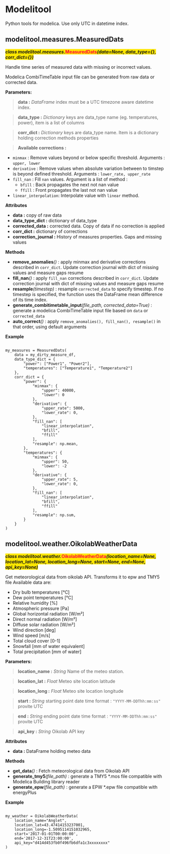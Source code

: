 # Modelitool

Python tools for modelica.
Use only UTC in datetime index.

## modelitool.measures.MeasuredDats

<span style="background-color: #ffe600">***class modelitool.measures.***<span style="color: #ff0040; font-size:1em">**MeasuredDats**</span>***(data=None,   data_type=\{\},   corr_dict=\{\})***</span>


Handle time series of measured data with missing or incorrect values.

Modelica CombiTimeTable input file can be generated from raw data or corrected data.
 
 
**Parameters:**
>**data :** *DataFrame* index must be a UTC timezone aware datetime index.

>**data_type :** *Dictionary* keys are data_type name (eg. temperatures, power), item is a list of columns

>**corr_dict :** *Dictionary* keys are data_type name. Item is a dictionary holding correction methods properties


>**Available corrections :**
- <code>minmax</code> : Remove values beyond or below specific threshold. Arguments : <code>upper, lower</code>
- <code>derivative</code> : Remove values when absolute variation between to timstep is beyond defined threshold. Arguments : <code>lower_rate, upper_rate</code>
- <code>fill_nan</code> : Fill <code>nan</code> values. Argument is a list of method :
    - <code>bfill</code> : Back propagates the next not nan value
    - <code>ffill</code> : Front propagates the last not nan value
- <code>linear_interpolation</code>: Interpolate value with <code>linear</code> method.

**Attributes**
- **data :** copy of raw data
- **data_type_dict  :** dictionary of data_type
- **corrected_data :** corrected data. Copy of data if no correction is applied
- **corr_dict :** dictionary of corrections
- **correction_journal :** History of measures properties. Gaps and missing values

**Methods**
- **remove_anomalies**_()_ : apply minmax and derivative corrections described in <code>corr_dict</code>. Update correction journal with dict of missing values and measure gaps resume
- **fill_nan**_()_ : apply <code>fill_nan</code> corrections described in <code>corr_dict</code>. Update correction journal with dict of missing values and measure gaps resume
- **resample**_(timestep)_ : resample <code>corrected_data</code> to specify timestep. If no timestep is specified, the function uses the DataFrame mean difference of its time index.
- **generate_combitimetable_input**_(file_path, corrected_data=True)_ : generate a modelica CombiTimeTable input file based on <code>data</code> or <code>corrected_data</code>
- **auto_correct**_()_ : apply <code>remove_anomalies(), fill_nan(), resample()</code> in that order, using default arguments


**Example**

<pre><code>
my_measures = MeasuredDats(
	data = my_dirty_measure_df,
	data_type_dict = {
		"power": ["Power1", "Power2"],
		"temperatures": ["Temperature1", "Temperature2"]
	},
	corr_dict = {
		"power": {
			"minmax": {
				"upper": 40000,
				"lower": 0
			},
			"derivative": {
				"upper_rate": 5000,
				"lower_rate": 0,
			},
			"fill_nan": [
				"linear_interpolation",
				"bfill",
				"ffill"
			],
			"resample": np.mean,
		},
		"temperatures": {
			"minmax": {
				"upper": 50,
				"lower": -2
			},
			"derivative": {
				"upper_rate": 5,
				"lower_rate": 0,
			},
			"fill_nan": [
				"linear_interpolation",
				"bfill",
				"ffill"
			],
			"resample": np.sum,
		}
	}
)
</code></pre>

## modelitool.weather.OikolabWeatherData

<span style="background-color: #ffe600">***class modelitool.weather.***<span style="color: #ff0040; font-size:1em">**OikolabWeatherData**</span>***(location_name=None,   location_lat=None,   location_long=None,    start=None,   end=None,   api_key=None)***</span>

Get meteorological data from oikolab API. Transforms it to epw and TMY5 file
Available data are:
- Dry bulb temperatures [°C]
- Dew point temperatures [°C]
- Relative humidity [%]
- Atmospheric pressure [Pa]
- Global horizontal radiation [W/m²]
- Direct normal radiation [W/m²]
- Diffuse solar radiation [W/m²]
- Wind direction [deg]
- Wind speed [m/s]
- Total cloud cover [0-1]
- Snowfall [mm of water equivalent]
- Total precipitation [mm of water]

 
 
**Parameters:**
>**location_name :** *String* Name of the meteo station.

>**location_lat :** *Float* Meteo site location latitude

>**location_long :** *Float* Meteo site location longitude

>**start :** *String* starting point date time format : <code>"YYYY-MM-DDThh:mm:ss"</code> provite UTC

>**end :** *String* ending point date time format : <code>"YYYY-MM-DDThh:mm:ss"</code> provite UTC

>**api_key :** *String* Oikolab API key

**Attributes**
- **data :** DataFrame holding meteo data

**Methods**
- **get_data**_()_ : Fetch meteorological data from Oikolab API
- **generate_tmy5**_(file_path)_ : generate  a TMY5 *.mos file compatible with Modelica Building library reader
- **generate_epw**_(file_path)_ : generate a EPW *.epw file compatible with energyPlus 

**Example**
<pre><code>
my_weather = OikolabWeatherData(
    location_name="Anglet",
    location_lat=43.47414153237001,
    location_long=-1.5095114151032965,
    start='2017-01-01T00:00:00',
    end='2017-12-31T23:00:00',
    api_key="d414d453fb0f496fb6dfa1c3xxxxxxxx"
)
</code></pre>